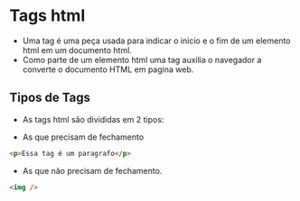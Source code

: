 # Tags html

- Uma tag é uma peça usada para indicar o inicio e o fim de um elemento html em um documento html.
- Como parte de um elemento html uma tag auxilia o navegador a converte o documento HTML em pagina web.

## Tipos de Tags

- As tags html são divididas em 2 tipos:

- As que precisam de fechamento

```html
<p>Essa tag é um paragrafo</p>
```

- As que não
  precisam de fechamento.

```html
<img />
```

